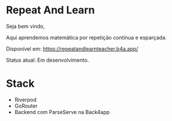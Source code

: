 # Repeat And Learn

Seja bem vindo,

Aqui aprendemos matemática por repetição contínua e esparçada.

Disponível em: https://repeatandlearnteacher.b4a.app/

Status atual: Em desenvolvimento.

# Stack

* Riverpod
* GoRouter
* Backend com ParseServe na Back4app
